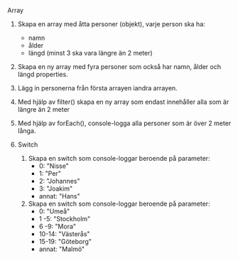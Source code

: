 Array
1. Skapa en array med åtta personer (objekt), varje person ska ha:
   - namn
   - ålder
   - längd (minst 3 ska vara längre än 2 meter)

2. Skapa en ny array med fyra personer som också har namn, ålder och längd properties. 

3. Lägg in personerna från första arrayen iandra arrayen.

4. Med hjälp av filter() skapa en ny array som endast innehåller alla som är längre än 2
meter

5. Med hjälp av forEach(), console-logga alla personer som är över 2 meter långa.

6. Switch
   1. Skapa en switch som console-loggar beroende på parameter:
      - 0: "Nisse"
      - 1: "Per"
      - 2: "Johannes"
      - 3: "Joakim"
      - annat: "Hans"
   2. Skapa en switch som console-loggar beroende på parameter:
      - 0: "Umeå"
      - 1 -5:  "Stockholm"
      - 6 -9:  "Mora"
      - 10-14: "Västerås"
      - 15-19: "Göteborg"
      - annat: "Malmö"